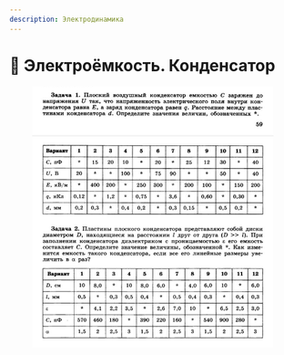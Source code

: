 ```yaml
---
description: Электродинамика
---
```


# 📗 Электроёмкость. Конденсатор

<figure><img src="../../../.gitbook/assets/image (15).png" alt=""><figcaption></figcaption></figure>
